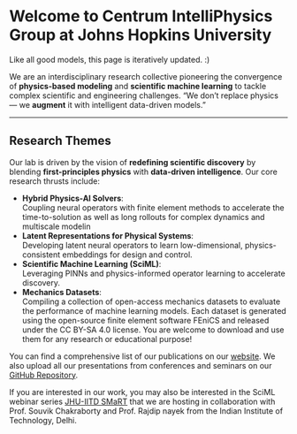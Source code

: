 # Welcome to Centrum IntelliPhysics Group at Johns Hopkins University
 Like all good models, this page is iteratively updated. :)

We are an interdisciplinary research collective pioneering the convergence of **physics-based modeling** and **scientific machine learning** to tackle complex scientific and engineering challenges. “We don’t replace physics — we **augment** it with intelligent data-driven models.”

---

## Research Themes

Our lab is driven by the vision of **redefining scientific discovery** by blending **first-principles physics** with **data-driven intelligence**. Our core research thrusts include:
- **Hybrid Physics-AI Solvers**:  
  Coupling neural operators with finite element methods to accelerate the time-to-solution as well as long rollouts for complex dynamics and multiscale modelin
- **Latent Representations for Physical Systems**:  
  Developing latent neural operators to learn low-dimensional, physics-consistent embeddings for design and control.
- **Scientific Machine Learning (SciML)**:  
  Leveraging PINNs and physics-informed operator learning to accelerate discovery.
- **Mechanics Datasets**:  
  Compiling a collection of open-access mechanics datasets to evaluate the performance of machine learning models. Each dataset is generated using the open-source finite element software FEniCS and released under the CC BY-SA 4.0 license. You are welcome to download and use them for any research or educational purpose!

You can find a comprehensive list of our publications on our [website](https://sites.google.com/view/centrum-intelliphysics/publications?authuser=1). We also upload all our presentations from conferences and seminars on our [GitHub Repository](https://github.com/Centrum-IntelliPhysics/Presentation-Slides).

If you are interested in our work, you may also be interested in the SciML webinar series [JHU-IITD SMaRT](https://github.com/JHU-IITD-SMaRT) that we are hosting in collaboration with Prof. Souvik Chakraborty and Prof. Rajdip nayek from the Indian Institute of Technology, Delhi.
